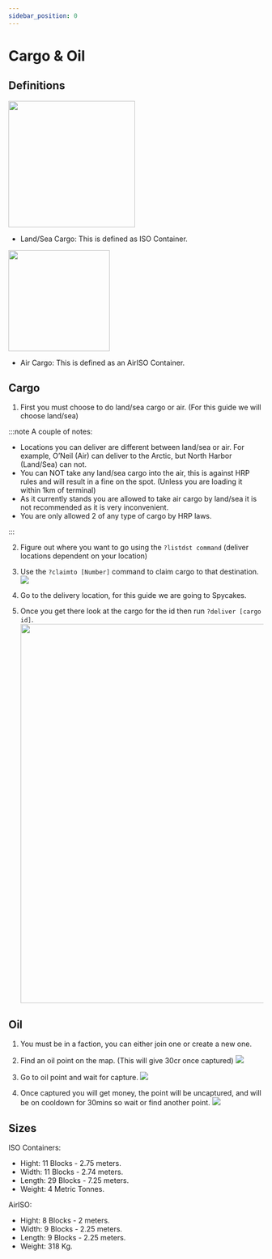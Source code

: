 ```yaml
---
sidebar_position: 0
---
```


# Cargo & Oil

## Definitions

<!-- css for flex -->
  <div class="flex-vcenter">
    <div>
      <img src="/img/hrp/cargooil/HRPISOContainer.png" width="250px"/>
    </div>
<p>

- Land/Sea Cargo: This is defined as ISO Container.

</p>
  </div>

<!-- css for flex -->
  <div class="flex-vcenter">
    <div>
      <img src="/img/hrp/cargooil/HRPAirISOContainerpng.png" width="200px"/>
    </div>
<p>

- Air Cargo: This is defined as an AirISO Container.

</p>
  </div>

## Cargo

1. First you must choose to do land/sea cargo or air. (For this guide we will choose land/sea)

:::note A couple of notes:

- Locations you can deliver are different between land/sea or air. For example, O’Neil (Air) can deliver to the Arctic, but North Harbor (Land/Sea) can not.
- You can NOT take any land/sea cargo into the air, this is against HRP rules and will result in a fine on the spot. (Unless you are loading it within 1km of terminal)
- As it currently stands you are allowed to take air cargo by land/sea it is not recommended as it is very inconvenient.
- You are only allowed 2 of any type of cargo by HRP laws.

:::

2. Figure out where you want to go using the `?listdst command` (deliver locations dependent on your location)
3. Use the `?claimto [Number]` command to claim cargo to that destination. <img src="/img/hrp/cargooil/HRPClaimTo.png" />

4. Go to the delivery location, for this guide we are going to Spycakes.
5. Once you get there look at the cargo for the id then run `?deliver [cargo id]`. <img src="/img/hrp/cargooil/HRPDeliver.png" width="750px" />


## Oil

1. You must be in a faction, you can either join one or create a new one.
2. Find an oil point on the map. (This will give 30cr once captured) <img src="/img/hrp/cargooil/HRPOilField.png" />

3. Go to oil point and wait for capture. <img src="/img/hrp/cargooil/HRPOilPointcapture1.png" />

4. Once captured you will get money, the point will be uncaptured, and will be on cooldown for 30mins so wait or find another point. <img src="/img/hrp/cargooil/HRPOilPointcapture2.png" />

## Sizes

ISO Containers:
- Hight: 11 Blocks - 2.75 meters.
- Width: 11 Blocks - 2.74 meters.
- Length: 29 Blocks - 7.25 meters.
- Weight: 4 Metric Tonnes.

AirISO:
- Hight: 8 Blocks - 2 meters.
- Width: 9 Blocks - 2.25 meters.
- Length: 9 Blocks - 2.25 meters.
- Weight: 318 Kg.